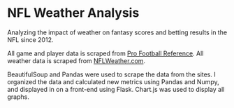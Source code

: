 # NFL Weather Analysis

Analyzing the impact of weather on fantasy scores and betting results in the NFL since 2012.

All game and player data is scraped from [Pro Football Reference](https://www.pro-football-reference.com/).
All weather data is scraped from [NFLWeather.com](http://www.nflweather.com/).

BeautifulSoup and Pandas were used to scrape the data from the sites. I organized the data and calculated new metrics using Pandas and Numpy, and displayed in on a front-end using Flask. Chart.js was used to display all graphs.